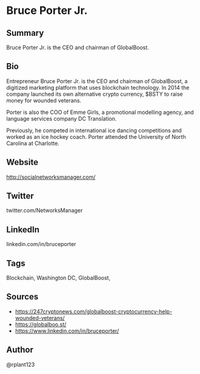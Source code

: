 # Bruce Porter Jr.

## Summary
Bruce Porter Jr. is the CEO and chairman of GlobalBoost.

## Bio
Entrepreneur Bruce Porter Jr. is the CEO and chairman of GlobalBoost, a digitized marketing platform that uses blockchain technology. In 2014 the company launched its own alternative crypto currency, $BSTY to raise money for wounded veterans.

Porter is also the COO of Emme Girls, a promotional modelling agency, and language services company DC Translation.

Previously, he competed in international ice dancing competitions and worked as an ice hockey coach. Porter attended the University of North Carolina at Charlotte. 

## Website
http://socialnetworksmanager.com/

## Twitter
twitter.com/NetworksManager

## LinkedIn
linkedin.com/in/bruceporter

## Tags
Blockchain, Washington DC, GlobalBoost,

## Sources
- https://247cryptonews.com/globalboost-cryptocurrency-help-wounded-veterans/
- https://globalboo.st/
- https://www.linkedin.com/in/bruceporter/

## Author
@rplant123
